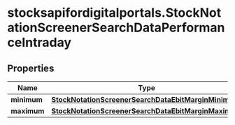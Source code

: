 # stocksapifordigitalportals.StockNotationScreenerSearchDataPerformanceIntraday

## Properties

Name | Type | Description | Notes
------------ | ------------- | ------------- | -------------
**minimum** | [**StockNotationScreenerSearchDataEbitMarginMinimum**](StockNotationScreenerSearchDataEbitMarginMinimum.md) |  | [optional] 
**maximum** | [**StockNotationScreenerSearchDataEbitMarginMaximum**](StockNotationScreenerSearchDataEbitMarginMaximum.md) |  | [optional] 


